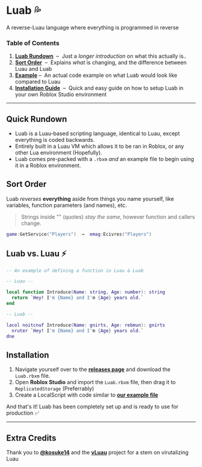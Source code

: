 # Luab 💦
A reverse-Luau language where everything is programmed in reverse

### Table of Contents
1. **[Luab Rundown](https://github.com/mr-suno/Luab?tab=readme-ov-file#quick-rundown)** ‎ – ‎ Just a _longer introduction_ on what this actually is..
2. **[Sort Order](https://github.com/mr-suno/Luab?tab=readme-ov-file#sort-order)** ‎ – ‎ Explains _what_ is changing, and the difference between Luau and Luab
3. **[Example](https://github.com/mr-suno/Luab?tab=readme-ov-file#luab-vs-luau-)** ‎ – ‎ An actual code example on what Luab would look like compared to Luau
4. **[Installation Guide](https://github.com/mr-suno/Luab?tab=readme-ov-file#installation)** ‎ – ‎ Quick and easy guide on how to setup Luab in your own Roblox Studio environment

---

## Quick Rundown
- Luab is a Luau-based scripting language, identical to Luau, except everything is coded backwards.
- Entirely built in a Luau VM which allows it to be ran in Roblox, or any other Lua environment (Hopefully).
- Luab comes pre-packed with a `.rbxm` _and_ an example file to begin using it in a Roblox environment.

## Sort Order
Luab *reverses* **everything** aside from things you name yourself, like variables, function parameters (and names), etc.
> Strings inside "" (quotes) _stay the same_, however function and callers change.
```lua
game:GetService("Players")  →  emag:Ecivres("Players")
```

## Luab vs. Luau ⚡
```lua
-- An example of defining a function in Luau & Luab

-- Luau --

local function Introduce(Name: string, Age: number): string
  return `Hey! I'm {Name} and I'm {Age} years old.`
end

-- Luab --

lacol noitcnuf Introduce(Name: gnirts, Age: rebmun): gnirts
  nruter `Hey! I'm {Name} and I'm {Age} years old.`
dne
```

## Installation
1. Navigate yourself over to the **[releases page](https://github.com/mr-suno/Luab/releases/latest)** and download the `Luab.rbxm` file.
2. Open **Roblox Studio** and import the `Luab.rbxm` file, then drag it to `ReplicatedStorage` (Preferrably)
3. Create a LocalScript with code similar to **[our example file](https://github.com/mr-suno/Luab/blob/main/Usage.luau)**

And that's it! Luab has been completely set up and is ready to use for production ✅

---

## Extra Credits
Thank you to **[@kosuke14](https://github.com/kosuke14)** and the **[vLuau](https://github.com/kosuke14/vLuau)** project for a stem on virutalizing Luau
